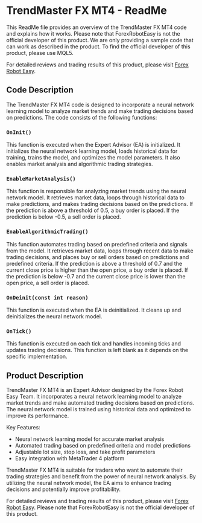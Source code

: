 # TrendMaster FX MT4 - ReadMe

This ReadMe file provides an overview of the TrendMaster FX MT4 code and explains how it works. Please note that ForexRobotEasy is not the official developer of this product. We are only providing a sample code that can work as described in the product. To find the official developer of this product, please use MQL5.

For detailed reviews and trading results of this product, please visit [Forex Robot Easy](https://forexroboteasy.com/forex-robot-review/trendmaster-fx-mt4-review-neural-network-learning-impact/).

## Code Description

The TrendMaster FX MT4 code is designed to incorporate a neural network learning model to analyze market trends and make trading decisions based on predictions. The code consists of the following functions:

### `OnInit()`

This function is executed when the Expert Advisor (EA) is initialized. It initializes the neural network learning model, loads historical data for training, trains the model, and optimizes the model parameters. It also enables market analysis and algorithmic trading strategies.

### `EnableMarketAnalysis()`

This function is responsible for analyzing market trends using the neural network model. It retrieves market data, loops through historical data to make predictions, and makes trading decisions based on the predictions. If the prediction is above a threshold of 0.5, a buy order is placed. If the prediction is below -0.5, a sell order is placed.

### `EnableAlgorithmicTrading()`

This function automates trading based on predefined criteria and signals from the model. It retrieves market data, loops through recent data to make trading decisions, and places buy or sell orders based on predictions and predefined criteria. If the prediction is above a threshold of 0.7 and the current close price is higher than the open price, a buy order is placed. If the prediction is below -0.7 and the current close price is lower than the open price, a sell order is placed.

### `OnDeinit(const int reason)`

This function is executed when the EA is deinitialized. It cleans up and deinitializes the neural network model.

### `OnTick()`

This function is executed on each tick and handles incoming ticks and updates trading decisions. This function is left blank as it depends on the specific implementation.

## Product Description

TrendMaster FX MT4 is an Expert Advisor designed by the Forex Robot Easy Team. It incorporates a neural network learning model to analyze market trends and make automated trading decisions based on predictions. The neural network model is trained using historical data and optimized to improve its performance.

Key Features:
- Neural network learning model for accurate market analysis
- Automated trading based on predefined criteria and model predictions
- Adjustable lot size, stop loss, and take profit parameters
- Easy integration with MetaTrader 4 platform

TrendMaster FX MT4 is suitable for traders who want to automate their trading strategies and benefit from the power of neural network analysis. By utilizing the neural network model, the EA aims to enhance trading decisions and potentially improve profitability.

For detailed reviews and trading results of this product, please visit [Forex Robot Easy](https://forexroboteasy.com/forex-robot-review/trendmaster-fx-mt4-review-neural-network-learning-impact/). Please note that ForexRobotEasy is not the official developer of this product.
